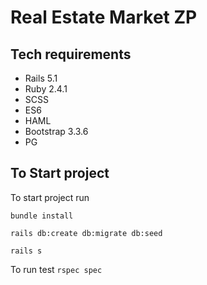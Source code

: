 # Real Estate Market ZP

## Tech requirements
 - Rails 5.1
 - Ruby 2.4.1
 - SCSS
 - ES6
 - HAML
 - Bootstrap 3.3.6
 - PG

## To Start project
To start project run

`bundle install`

`rails db:create db:migrate db:seed`

`rails s`

To run test `rspec spec`
